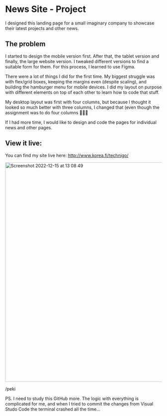 # News Site - Project

I designed this landing page for a small imaginary company to showcase their latest projects and other news. 

## The problem

I started to design the mobile version first. After that, the tablet version and finally, the large website version. I tweaked different versions to find a suitable form for them. For this process, I learned to use Figma.

There were a lot of things I did for the first time. My biggest struggle was with flex/grid boxes, keeping the margins even (despite scaling), and building the hamburger menu for mobile devices. I did my layout on purpose with different elements on top of each other to learn how to code that stuff.

My desktop layout was first with four columns, but because I thought it looked so much better with three columns, I changed that (even though the assignment was to do four columns 👀😅😇

If I had more time, I would like to design and code the pages for individual news and other pages.

## View it live: 
You can find my site live here:
http://www.korea.fi/technigo/

<img width="703" alt="Screenshot 2022-12-15 at 13 08 49" src="https://user-images.githubusercontent.com/112956568/208636529-5e0b607a-0214-4314-b52f-4fd2d6f6313a.png">

/peki

PS. I need to study this GitHub more. The logic with everything is complicated for me, and when I tried to commit the changes from Visual Studo Code the terminal crashed all the time...
